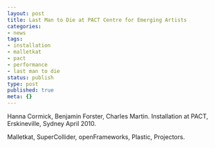 ```yaml
---
layout: post
title: Last Man to Die at PACT Centre for Emerging Artists
categories:
- news
tags:
- installation
- malletkat
- pact
- performance
- last man to die
status: publish
type: post
published: true
meta: {}
---
```


<!-- TODO: Must have been a video here. -->


Hanna Cormick,
Benjamin Forster,
Charles Martin.
Installation at PACT, Erskineville, Sydney
April 2010.


Malletkat, SuperCollider, openFrameworks, Plastic, Projectors.

